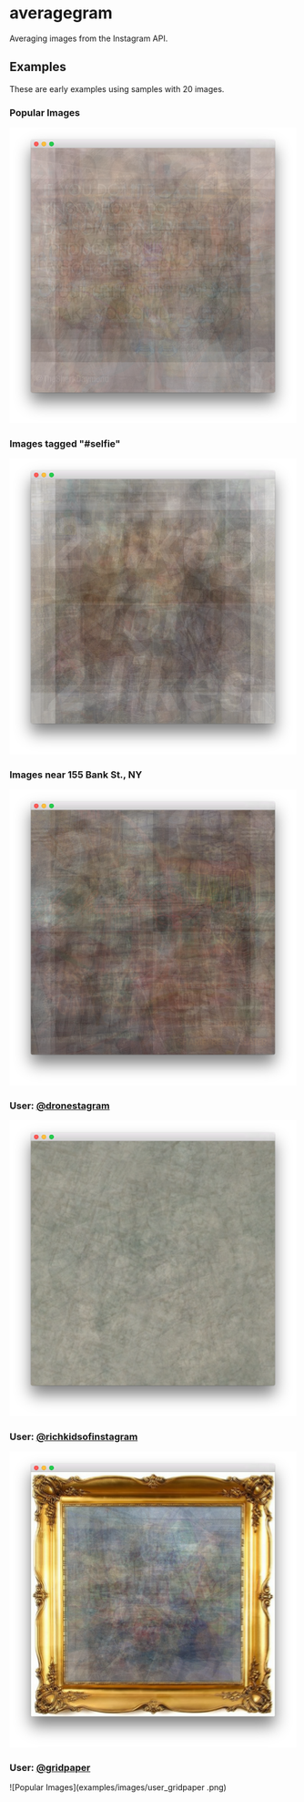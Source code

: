 averagegram
==============

Averaging images from the Instagram API.

Examples
--------

These are early examples using samples with 20 images.


### Popular Images
![Popular Images](examples/images/popular.png)

### Images tagged "#selfie"
![Popular Images](examples/images/selfie_tag.png)

### Images near 155 Bank St., NY
![Popular Images](examples/images/nearby_155_bank.png)

### User: [@dronestagram](https://instagram.com/dronestagram/)
![Popular Images](examples/images/user_dronestagram.png)


### User: [@richkidsofinstagram](https://instagram.com/richkidsofinstagram/)
![Popular Images](examples/images/user_richkidsofinstagram.png)


### User: [@gridpaper](https://instagram.com/gridpaper/)
![Popular Images](examples/images/user_gridpaper
.png)